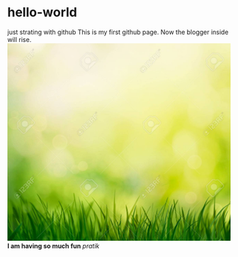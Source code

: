 # hello-world
just strating with github
This is my first github page. Now the blogger inside will rise.
![nature](nature.jpg)
**I am having so much fun**
*pratik*
